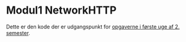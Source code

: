 # Modul1 NetworkHTTP
Dette er den kode der er udgangspunkt for [opgaverne i første uge af 2. semester](https://datsoftlyngby.github.io/dat2sem2018Fall/Modul1/Httpserver.html).

